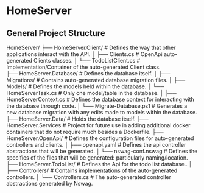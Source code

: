 # HomeServer

## General Project Structure
HomeServer/
├── HomeServer.Client/             # Defines the way that other applications interact with the API.
│   ├── Clients.cs                 # OpenApi auto-generated Clients classes.
│   └── TodoListClient.cs          # Implementation/Container of the auto-generated Client class.   
├── HomeServer.Database/           # Defines the database itself.
│   ├── Migrations/                # Contains auto-generated database migration files.
│   ├── Models/                    # Defines the models held within the database. 
│       └── HomeServerTask.cs      # Only one model/table in the database.
│   ├── HomeServerContext.cs       # Defines the database context for interacting with the database through code.
│   └── Migrate-Database.ps1       # Generates a new database migration with any edits made to models within the database.
├── HomeServer.Data/               # Holds the database itself.
├── HomeServer.Services            # Project for future use in adding additional docker containers that do not require much besides a Dockerfile.
├── HomeServer.OpenApi/            # Defines the configuration files for auto-generated controllers and clients.
│   ├── openapi.yaml               # Defines the api controller abstractions that will be generated. 
│   └── nswag-conf.nswag           # Defines the specifics of the files that will be generated: particularly naming/location.
├── HomeServer.TodoList/           # Defines the Api for the todo list database..
│   ├── Controllers/               # Contains implementations of the auto-generated controllers. 
│   └── Controllers.cs             # The auto-generated controller abstractions generated by Nswag.
